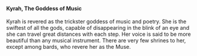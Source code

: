 #### Kyrah, The Goddess of Music
Kyrah is revered as the trickster goddess of music and poetry. She is the swiftest of all the gods, capable of disappearing in the blink of an eye and she can travel great distances with each step. Her voice is said to be more beautiful than any musical instrument. There are very few shrines to her, except among bards, who revere her as the Muse.